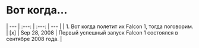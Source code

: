 # Вот когда...

| --- | :---: | :---: | --- |
| 1. Вот когда полетит их Falcon 1, тогда поговорим. | [x] | Sep 28, 2008 | Первый успешный запуск Falcon 1 состоялся в сентябре 2008 года. | 
